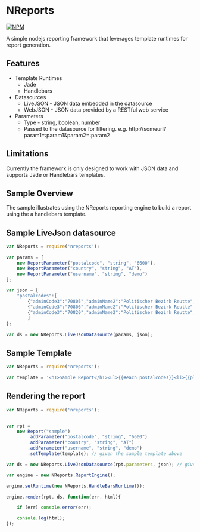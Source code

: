 # NReports
[![NPM](https://nodei.co/npm/nreports.png?downloads=true&downloadRank=true&stars=true)](https://nodei.co/npm/nreports/)

A simple nodejs reporting framework that leverages template runtimes for report generation. 

## Features
* Template Runtimes
	+ Jade
	+ Handlebars
* Datasources
	+ LiveJSON - JSON data embedded in the datasource
	+ WebJSON - JSON data provided by a RESTful web service	
* Parameters
	+ Type - string, boolean, number
	+ Passed to the datasource for filtering. e.g. http://someurl?param1=:param1&param2=:param2

## Limitations
Currently the framework is only designed to work with JSON data and supports Jade or Handlebars templates.

## Sample Overview
The sample illustrates using the NReports reporting engine to build a report using the a handlebars template.

## Sample LiveJson datasource
```javascript
var NReports = require('nreports');

var params = [
	new ReportParameter("postalcode", "string", "6600"),
	new ReportParameter("country", "string", "AT"),
	new ReportParameter("username", "string", "demo")
];

var json = {
	"postalcodes":[
		{"adminCode3":"70805","adminName2":"Politischer Bezirk Reutte","adminName3":"Breitenwang","adminCode2":"708","postalcode":"6600","adminCode1":"07","countryCode":"AT","lng":10.7333333,"placeName":"Breitenwang","lat":47.4833333,"adminName1":"Tirol"},
		{"adminCode3":"70806","adminName2":"Politischer Bezirk Reutte","adminName3":"Ehenbichl","adminCode2":"708","postalcode":"6600","adminCode1":"07","countryCode":"AT","lng":10.7,"placeName":"Ehenbichl","lat":47.4666667,"adminName1":"Tirol"},
		{"adminCode3":"70820","adminName2":"Politischer Bezirk Reutte","adminName3":"Lechaschau","adminCode2":"708","postalcode":"6600","adminCode1":"07","countryCode":"AT","lng":10.7,"placeName":"Lechaschau","lat":47.4833333,"adminName1":"Tirol"}
		]
};

var ds = new NReports.LiveJsonDatasource(params, json);

```

## Sample Template
```javascript
var NReports = require('nreports');

var template = '<h1>Sample Report</h1><ul>{{#each postalcodes}}<li>{{placeName}}</li>{{/each}}</ul><h3>Report Footer here...</h3>';

```

## Rendering the report
```javascript
var NReports = require('nreports');


var rpt = 
	new Report("sample")
		.addParameter("postalcode", "string", "6600")
		.addParameter("country", "string", "AT")
		.addParameter("username", "string", "demo")
		.setTemplate(template); // given the sample template above

var ds = new NReports.LiveJsonDatasource(rpt.parameters, json); // given the JSON from the sample datasource above

var engine = new NReports.ReportEngine();

engine.setRuntime(new NReports.HandleBarsRuntime());

engine.render(rpt, ds, function(err, html){

	if (err) console.error(err);		

	console.log(html);
});

```
